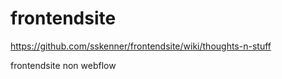 frontendsite
============

https://github.com/sskenner/frontendsite/wiki/thoughts-n-stuff

frontendsite non webflow
